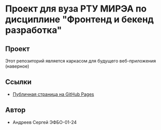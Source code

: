 # Проект для вуза РТУ МИРЭА по дисциплине "Фронтенд и бекенд разработка"

## Проект
Этот репозиторий является каркасом для будущего веб-приложения (наверное)

## Ссылки
- [Публичная страница на GitHub Pages](https://ВАШ_ЛОГИН.github.io/my-awesome-project/)

## Автор
- Андреев Сергей ЭФБО-01-24